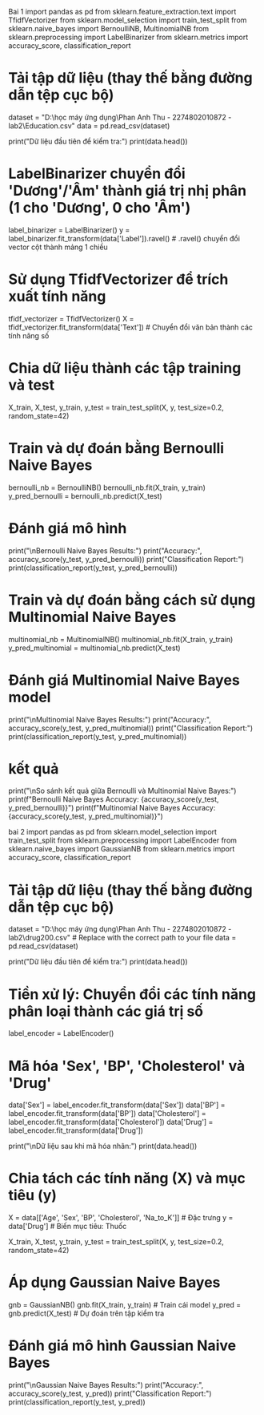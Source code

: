 Bai 1
import pandas as pd
from sklearn.feature_extraction.text import TfidfVectorizer
from sklearn.model_selection import train_test_split
from sklearn.naive_bayes import BernoulliNB, MultinomialNB
from sklearn.preprocessing import LabelBinarizer
from sklearn.metrics import accuracy_score, classification_report

# Tải tập dữ liệu (thay thế bằng đường dẫn tệp cục bộ)
dataset = "D:\học máy ứng dụng\Phan Anh Thu - 2274802010872 - lab2\Education.csv"
data = pd.read_csv(dataset)

print("Dữ liệu đầu tiên để kiểm tra:")
print(data.head())

# LabelBinarizer chuyển đổi 'Dương'/'Âm' thành giá trị nhị phân (1 cho 'Dương', 0 cho 'Âm')
label_binarizer = LabelBinarizer()
y = label_binarizer.fit_transform(data['Label']).ravel()  # .ravel() chuyển đổi vector cột thành mảng 1 chiều

# Sử dụng TfidfVectorizer để trích xuất tính năng
tfidf_vectorizer = TfidfVectorizer()
X = tfidf_vectorizer.fit_transform(data['Text'])  # Chuyển đổi văn bản thành các tính năng số

# Chia dữ liệu thành các tập training và test
X_train, X_test, y_train, y_test = train_test_split(X, y, test_size=0.2, random_state=42)

# Train và dự đoán bằng Bernoulli Naive Bayes
bernoulli_nb = BernoulliNB()
bernoulli_nb.fit(X_train, y_train)
y_pred_bernoulli = bernoulli_nb.predict(X_test)

# Đánh giá mô hình
print("\nBernoulli Naive Bayes Results:")
print("Accuracy:", accuracy_score(y_test, y_pred_bernoulli))
print("Classification Report:")
print(classification_report(y_test, y_pred_bernoulli))

# Train và dự đoán bằng cách sử dụng Multinomial Naive Bayes
multinomial_nb = MultinomialNB()
multinomial_nb.fit(X_train, y_train)
y_pred_multinomial = multinomial_nb.predict(X_test)

# Đánh giá Multinomial Naive Bayes model
print("\nMultinomial Naive Bayes Results:")
print("Accuracy:", accuracy_score(y_test, y_pred_multinomial))
print("Classification Report:")
print(classification_report(y_test, y_pred_multinomial))

# kết quả
print("\nSo sánh kết quả giữa Bernoulli và Multinomial Naive Bayes:")
print(f"Bernoulli Naive Bayes Accuracy: {accuracy_score(y_test, y_pred_bernoulli)}")
print(f"Multinomial Naive Bayes Accuracy: {accuracy_score(y_test, y_pred_multinomial)}")

bai 2
import pandas as pd
from sklearn.model_selection import train_test_split
from sklearn.preprocessing import LabelEncoder
from sklearn.naive_bayes import GaussianNB
from sklearn.metrics import accuracy_score, classification_report

# Tải tập dữ liệu (thay thế bằng đường dẫn tệp cục bộ)
dataset = "D:\học máy ứng dụng\Phan Anh Thu - 2274802010872 - lab2\drug200.csv"  # Replace with the correct path to your file
data = pd.read_csv(dataset)

print("Dữ liệu đầu tiên để kiểm tra:")
print(data.head())

# Tiền xử lý: Chuyển đổi các tính năng phân loại thành các giá trị số
label_encoder = LabelEncoder()

# Mã hóa 'Sex', 'BP', 'Cholesterol' và 'Drug'
data['Sex'] = label_encoder.fit_transform(data['Sex'])
data['BP'] = label_encoder.fit_transform(data['BP'])
data['Cholesterol'] = label_encoder.fit_transform(data['Cholesterol'])
data['Drug'] = label_encoder.fit_transform(data['Drug'])

print("\nDữ liệu sau khi mã hóa nhãn:")
print(data.head())

# Chia tách các tính năng (X) và mục tiêu (y)
X = data[['Age', 'Sex', 'BP', 'Cholesterol', 'Na_to_K']]  # Đặc trưng
y = data['Drug']  # Biến mục tiêu: Thuốc

X_train, X_test, y_train, y_test = train_test_split(X, y, test_size=0.2, random_state=42)

# Áp dụng Gaussian Naive Bayes
gnb = GaussianNB()
gnb.fit(X_train, y_train)  # Train cái model
y_pred = gnb.predict(X_test)  # Dự đoán trên tập kiểm tra

# Đánh giá mô hình Gaussian Naive Bayes
print("\nGaussian Naive Bayes Results:")
print("Accuracy:", accuracy_score(y_test, y_pred))
print("Classification Report:")
print(classification_report(y_test, y_pred))

